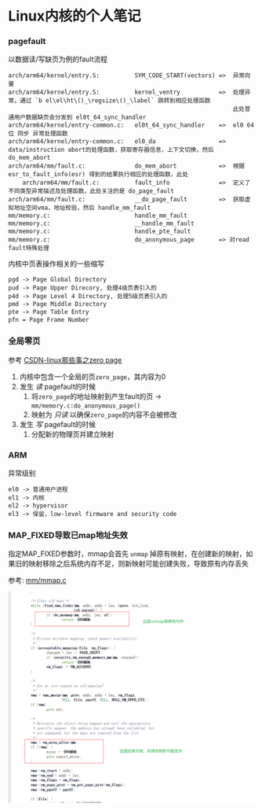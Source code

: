 
# Linux内核的个人笔记

### pagefault

以数据读/写缺页为例的fault流程

```
arch/arm64/kernel/entry.S:          SYM_CODE_START(vectors) =>  异常向量
arch/arm64/kernel/entry.S:          kernel_ventry           =>  处理异常，通过 `b el\el\ht\()_\regsize\()_\label` 跳转到相应处理函数
                                                                此处普通用户数据缺页会分发到 el0t_64_sync_handler
arch/arm64/kernel/entry-common.c:   el0t_64_sync_handler    =>  el0 64位 同步 异常处理函数
arch/arm64/kernel/entry-common.c:   el0_da                  =>  data/instruction abort的处理函数，获取寄存器信息，上下文切换，然后 do_mem_abort
arch/arm64/mm/fault.c:              do_mem_abort            =>  根据 esr_to_fault_info(esr) 得到的结果执行相应的处理函数，此处
    arch/arm64/mm/fault.c:          fault_info              =>  定义了不同类型异常描述及处理函数，此处关注的是 do_page_fault
arch/arm64/mm/fault.c:              __do_page_fault         =>  获取虚拟地址空间vma，地址校验，然后 handle_mm_fault
mm/memory.c:                        handle_mm_fault
mm/memory.c:                        __handle_mm_fault
mm/memory.c:                        handle_pte_fault
mm/memory.c:                        do_anonymous_page       => 对read fault特殊处理
```

内核中页表操作相关的一些缩写

```
pgd -> Page Global Directory
pud -> Page Upper Direcory, 处理4级页表引入的
p4d -> Page Level 4 Directory, 处理5级页表引入的
pmd -> Page Middle Directory
pte -> Page Table Entry
pfn = Page Frame Number
```

### 全局零页

参考 [CSDN-linux那些事之zero page](https://blog.csdn.net/weixin_42730667/article/details/123121624)

1. 内核中包含一个全局的页`zero_page`，其内容为0
2. 发生 *读* pagefault的时候
   1. 将`zero_page`的地址映射到产生fault的页 -> `mm/memory.c:do_anonymous_page()`
   2. 映射为 *只读* 以确保`zero_page`的内容不会被修改
3. 发生 *写* pagefault的时候
   1. 分配新的物理页并建立映射


### ARM

异常级别

```
el0 -> 普通用户进程
el1 -> 内核
el2 -> hypervisor
el3 -> 保留，low-level firmware and security code
```

### MAP_FIXED导致已map地址失效

指定MAP_FIXED参数时，mmap会首先 `unmap` 掉原有映射，在创建新的映射，如果旧的映射移除之后系统内存不足，则新映射可能创建失败，导致原有内存丢失

参考: [mm/mmap.c](https://elixir.bootlin.com/linux/v5.0.1/source/mm/mmap.c#L1701)

![](images/2022-11-19-14-48-32.png)
